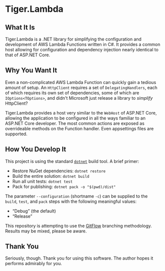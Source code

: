 # Tiger.Lambda

## What It Is

Tiger.Lambda is a .NET library for simplifying the configuration and development of AWS Lambda Functions written in C#. It provides a common host allowing for configuration and dependency injection nearly identical to that of ASP.NET Core.

## Why You Want It

Even a non-complicated AWS Lambda Function can quickly gain a tedious amount of setup. An `HttpClient` requires a set of `DelegatingHandlers`, each of which requires its own set of dependencies, some of which are `IOptions<TOptions>`, and didn't Microsoft just release a library to _simplify_ HttpClient?

Tiger.Lambda provides a host very similar to the `WebHost` of ASP.NET Core, allowing the application to be configured in all the ways familiar to an ASP.NET Core developer. The most common actions are exposed as overrideable methods on the Function handler. Even appsettings files are supported.

## How You Develop It

This project is using the standard [`dotnet`] build tool. A brief primer:

[`dotnet`]: https://dot.net

- Restore NuGet dependencies: `dotnet restore`
- Build the entire solution: `dotnet build`
- Run all unit tests: `dotnet test`
- Pack for publishing: `dotnet pack -o "$(pwd)/dist"`

The parameter `--configuration` (shortname `-c`) can be supplied to the `build`, `test`, and `pack` steps with the following meaningful values:

- “Debug” (the default)
- “Release”

This repository is attempting to use the [GitFlow] branching methodology. Results may be mixed, please be aware.

[GitFlow]: http://jeffkreeftmeijer.com/2010/why-arent-you-using-git-flow/

## Thank You

Seriously, though. Thank you for using this software. The author hopes it performs admirably for you.
